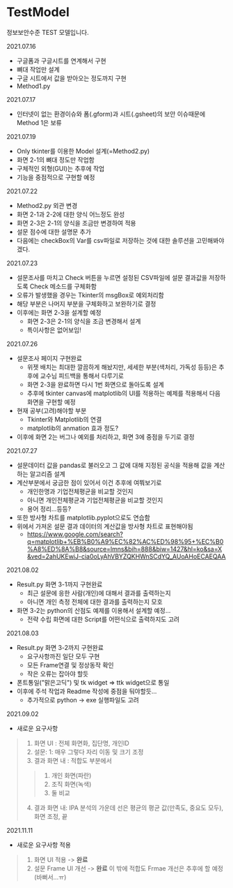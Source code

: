 # TestModel
정보보안수준 TEST 모델입니다.

2021.07.16
+ 구글폼과 구글시트를 연계해서 구현
+ 뼈대 작업만 설계
+ 구글 시트에서 값을 받아오는 정도까지 구현
+ Method1.py

2021.07.17
+ 인터넷이 없는 환경이슈와 폼(.gform)과 시트(.gsheet)의 보안 이슈때문에 Method 1은 보류

2021.07.19
+ Only tkinter를 이용한 Model 설계(=Method2.py)
+ 화면 2-1의 뼈대 정도만 작업함
+ 구체적인 외형(GUI)는 추후에 작업
+ 기능을 중점적으로 구현할 예정

2021.07.22
+ Method2.py 외관 변경
+ 화면 2-1과 2-2에 대한 양식 어느정도 완성
+ 화면 2-3은 2-1의 양식을 조금만 변경하여 적용
+ 설문 점수에 대한 설명문 추가
+ 다음에는 checkBox의 Var를 csv파일로 저장하는 것에 대한 솔루션을 고민해봐야 겠다.

2021.07.23
+ 설문조사를 마치고 Check 버튼을 누르면 설정된 CSV파일에 설문 결과값을 저장하도록 Check 메소드를 구체화함
+ 오류가 발생했을 경우는 Tkinter의 msgBox로 예외처리함
+ 해당 부분은 나머지 부분을 구체화하고 보완하기로 결정
+ 이후에는 화면 2-3을 설계할 예정
    + 화면 2-3은 2-1의 양식을 조금 변경해서 설계
    + 특이사항은 없어보임!
  
2021.07.26
+ 설문조사 페이지 구현완료
  + 위젯 배치는 최대한 깔끔하게 해놨지만, 세세한 부분(색처리, 가독성 등등)은 추후에 교수님 피드백을 통해서 다루기로
  + 화면 2-3을 완료하면 다시 1번 화면으로 돌아도록 설계
  + 추후에 tkinter canvas에 matplotlib의 UI를 적용하는 예제를 적용해서 다음 화면을 구현할 예정
+ 현재 공부(고려)해야할 부분
  + Tkinter와 Matplotlib의 연결
  + matplotlib의 anmation 효과 정도?
+ 이후에 화면 2는 버그나 예외를 처리하고, 화면 3에 중점을 두기로 결정

2021.07.27
+ 설문데이터 값을 pandas로 불러오고 그 값에 대해 지정된 공식을 적용해 값을 계산하는 알고리즘 설계
+ 계산부분에서 궁금한 점이 있어서 이건 추후에 여쭤보기로
  + 개인한명과 기업전체평균을 비교할 것인지
  + 아니면 개인전체평균과 기업전체평균을 비교할 것인지
  + 용어 정리...등등?
+ 또한 방사형 차트를 matplotlib.pyplot으로도 연습함
+ 위에서 가져온 설문 결과 데이터의 계산값을 방사형 차트로 표현해야됨
  + https://www.google.com/search?q=matplotlib+%EB%B0%A9%EC%82%AC%ED%98%95+%EC%B0%A8%ED%8A%B8&source=lmns&bih=888&biw=1427&hl=ko&sa=X&ved=2ahUKEwiJ-cia0oLyAhVBYZQKHWnSCdYQ_AUoAHoECAEQAA
  
2021.08.02
+ Result.py 화면 3-1까지 구현완료
  + 최근 설문에 응한 사람(개인)에 대해서 결과를 출력하는지
  + 아니면 개인 측정 전체에 대한 결과를 출력하는지 모호
+ 화면 3-2는 python의 산점도 예제를 이용해서 설계할 예정...
  + 전략 수립 화면에 대한 Script를 어떤식으로 출력하지도 고려
  
2021.08.03
+ Result.py 화면 3-2까지 구현완료
  + 요구사항까진 일단 모두 구현
  + 모든 Frame연결 및 정상동작 확인
  + 작은 오류는 잡아야 할듯
+ 폰트통일("맑은고딕") 및 tk widget => ttk widget으로 통일
+ 이후에 주석 작업과 Readme 작성에 중점을 둬야할듯...
  + 추가적으로 python -> exe 실행파일도 고려
  
2021.09.02
+ 새로운 요구사항
>1. 화면 UI : 전체 화면화, 집단명, 개인ID
>2. 설문: 1: 매우 그렇다 자리 이동 및 크기 조정
>3. 결과 화면 내 : 적합도 부분에서
  >>1. 개인 화면(파란) 
  >>2. 조직 화면(녹색) 
  >>3. 둘 비교
>4. 결과 화면 내: IPA 분석의 가운데 선은 평균의 평균 값(만족도, 중요도 모두), 화면 조정, 끝


2021.11.11
+ 새로운 요구사항 적용
> 1. 화면 UI 적용 -> **완료**
> 2. 설문 Frame UI 개선 -> **완료**
> 이 밖에 적합도 Frmae 개선은 추후에 할 예정(바뻐서...ㅠ)